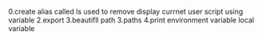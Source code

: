0.create alias called ls used to remove
display currnet user script using variable
2.export
3.beautifll path
3.paths
4.print environment variable
local variable
